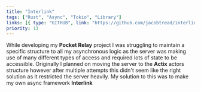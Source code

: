 ```yaml
---
title: "Interlink"
tags: ["Rust", "Async", "Tokio", "Library"]
links: [{ type: "GITHUB", link: "https://github.com/jacobtread/interlink" }]
priority: 13
---
```


While developing my **Pocket Relay** project I was struggling to maintain a specific structure to all my asynchronous logic as the server was making use of many different types of access and required lots of state to be accessible. Originally I planned on moving the server to the **Actix** actors structure however after multiple attempts this didn't seem like the right solution as it restricted the server heavily. My solution to this was to make my own async framework **Interlink**
